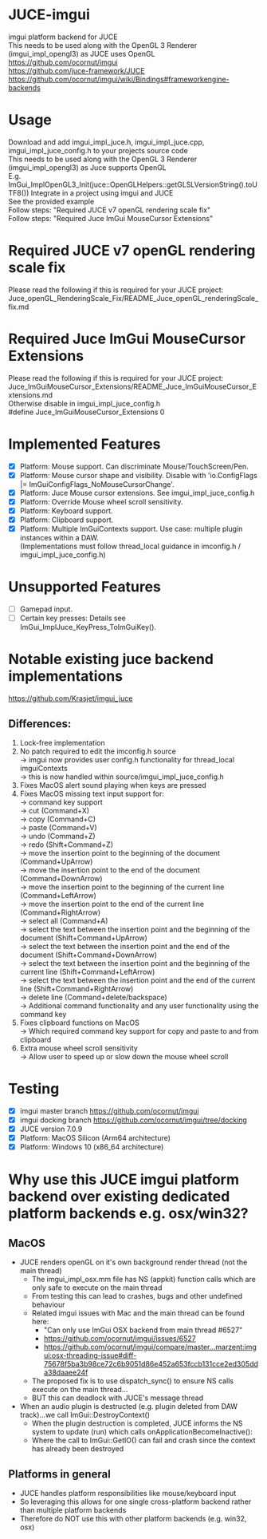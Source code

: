 # JUCE-imgui  
imgui platform backend for JUCE  
This needs to be used along with the OpenGL 3 Renderer (imgui_impl_opengl3) as JUCE uses OpenGL  
https://github.com/ocornut/imgui  
https://github.com/juce-framework/JUCE  
https://github.com/ocornut/imgui/wiki/Bindings#frameworkengine-backends  

# Usage  
Download and add imgui_impl_juce.h, imgui_impl_juce.cpp, imgui_impl_juce_config.h to your projects source code  
This needs to be used along with the OpenGL 3 Renderer (imgui_impl_opengl3) as Juce supports OpenGL  
E.g. ImGui_ImplOpenGL3_Init(juce::OpenGLHelpers::getGLSLVersionString().toUTF8())
Integrate in a project using imgui and JUCE  
See the provided example  
Follow steps: "Required JUCE v7 openGL rendering scale fix"   
Follow steps: "Required Juce ImGui MouseCursor Extensions"   

# Required JUCE v7 openGL rendering scale fix  
Please read the following if this is required for your JUCE project:  
Juce_openGL_RenderingScale_Fix/README_Juce_openGL_renderingScale_fix.md  

# Required Juce ImGui MouseCursor Extensions  
Please read the following if this is required for your JUCE project:  
Juce_ImGuiMouseCursor_Extensions/README_Juce_ImGuiMouseCursor_Extensions.md  
Otherwise disable in imgui_impl_juce_config.h  
#define Juce_ImGuiMouseCursor_Extensions 0  


# Implemented Features  
- [x] Platform: Mouse support. Can discriminate Mouse/TouchScreen/Pen.  
- [x] Platform: Mouse cursor shape and visibility. Disable with 'io.ConfigFlags |= ImGuiConfigFlags_NoMouseCursorChange'.
- [x] Platform: Juce Mouse cursor extensions. See imgui_impl_juce_config.h  
- [x] Platform: Override Mouse wheel scroll sensitivity.  
- [x] Platform: Keyboard support.  
- [x] Platform: Clipboard support.  
- [x] Platform: Multiple ImGuiContexts support. Use case: multiple plugin instances within a DAW.  
      (Implementations must follow thread_local guidance in imconfig.h / imgui_impl_juce_config.h)

# Unsupported Features  
- [ ] Gamepad input.
- [ ] Certain key presses: Details see ImGui_ImplJuce_KeyPress_ToImGuiKey().  

# Notable existing juce backend implementations  
https://github.com/Krasjet/imgui_juce  
## Differences:  
1. Lock-free implementation
2. No patch required to edit the imconfig.h source  
    -> imgui now provides user config.h functionality for thread_local imguiContexts  
    -> this is now handled within source/imgui_impl_juce_config.h  
3. Fixes MacOS alert sound playing when keys are pressed
4. Fixes MacOS missing text input support for:  
    -> command key support  
    -> cut (Command+X)  
    -> copy (Command+C)  
    -> paste (Command+V)  
    -> undo (Command+Z)  
    -> redo (Shift+Command+Z)  
    -> move the insertion point to the beginning of the document (Command+UpArrow)  
    -> move the insertion point to the end of the document (Command+DownArrow)  
    -> move the insertion point to the beginning of the current line (Command+LeftArrow)  
    -> move the insertion point to the end of the current line (Command+RightArrow)  
    -> select all (Command+A)  
    -> select the text between the insertion point and the beginning of the document (Shift+Command+UpArrow)  
    -> select the text between the insertion point and the end of the document (Shift+Command+DownArrow)  
    -> select the text between the insertion point and the beginning of the current line (Shift+Command+LeftArrow)  
    -> select the text between the insertion point and the end of the current line (Shift+Command+RightArrow)  
    -> delete line (Command+delete/backspace)  
    -> Additional command functionality and any user functionality using the command key  
5. Fixes clipboard functions on MacOS  
    -> Which required command key support for copy and paste to and from clipboard  
6. Extra mouse wheel scroll sensitivity  
    -> Allow user to speed up or slow down the mouse wheel scroll

# Testing  
- [x] imgui master branch https://github.com/ocornut/imgui  
- [x] imgui docking branch https://github.com/ocornut/imgui/tree/docking  
- [x] JUCE version 7.0.9  
- [x] Platform: MacOS Silicon (Arm64 architecture)  
- [x] Platform: Windows 10 (x86_64 architecture)

# Why use this JUCE imgui platform backend over existing dedicated platform backends e.g. osx/win32?  
## MacOS  
- JUCE renders openGL on it's own background render thread (not the main thread)  
  - The imgui_impl_osx.mm file has NS (appkit) function calls which are only safe to execute on the main thread
  - From testing this can lead to crashes, bugs and other undefined behaviour  
  - Related imgui issues with Mac and the main thread can be found here:  
    - "Can only use ImGui OSX backend from main thread #6527"  
    - https://github.com/ocornut/imgui/issues/6527  
    - https://github.com/ocornut/imgui/compare/master...marzent:imgui:osx-threading-issue#diff-75678f5ba3b98ce72c6b9051d86e452a653fccb131cce2ed305dda38daaee24f  
  - The proposed fix is to use dispatch_sync() to ensure NS calls execute on the main thread...  
  - BUT this can deadlock with JUCE's message thread
- When an audio plugin is destructed (e.g. plugin deleted from DAW track)...we call ImGui::DestroyContext()
  - When the plugin destruction is completed, JUCE informs the NS system to update (run) which calls onApplicationBecomeInactive():
  - Where the call to ImGui::GetIO() can fail and crash since the context has already been destroyed
## Platforms in general  
- JUCE handles platform responsibilities like mouse/keyboard input  
- So leveraging this allows for one single cross-platform backend rather than multiple platform backends
- Therefore do NOT use this with other platform backends (e.g. win32, osx)  
